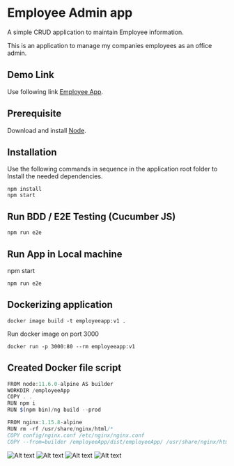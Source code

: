 # Employee Admin app

A simple CRUD application to maintain Employee information. 

This is an application to manage my companies employees as an office admin.



## Demo Link

Use following link [Employee App](http://www.greymeta-it.co.za/employeeapp/index.html).

## Prerequisite

Download and install [Node](https://nodejs.org/en/download/).


## Installation

Use the following commands in sequence in the application root folder to Install the needed dependencies.

```node
npm install
npm start
```

## Run BDD / E2E Testing (Cucumber JS)


```node
npm run e2e
```



## Run App in Local machine

npm start

```node
npm run e2e
```

## Dockerizing application

```node
docker image build -t employeeapp:v1 .
```

 Run docker image on port 3000
```node
docker run -p 3000:80 --rm employeeapp:v1
```

## Created Docker file script

```javascript
FROM node:11.6.0-alpine AS builder
WORKDIR /employeeApp
COPY . .
RUN npm i
RUN $(npm bin)/ng build --prod

FROM nginx:1.15.8-alpine
RUN rm -rf /usr/share/nginx/html/*
COPY config/nginx.conf /etc/nginx/nginx.conf
COPY --from=builder /employeeApp/dist/employeeApp/ /usr/share/nginx/html
```
![Alt text](http://www.greymeta-it.co.za/employeeapp/screens/screen1.PNG  "Optional title")
![Alt text](http://www.greymeta-it.co.za/employeeapp/screens/screen2.PNG  "Optional title")
![Alt text](http://www.greymeta-it.co.za/employeeapp/screens/screen3.PNG  "Optional title")
![Alt text](http://www.greymeta-it.co.za/employeeapp/screens/screen4.PNG  "Optional title")
